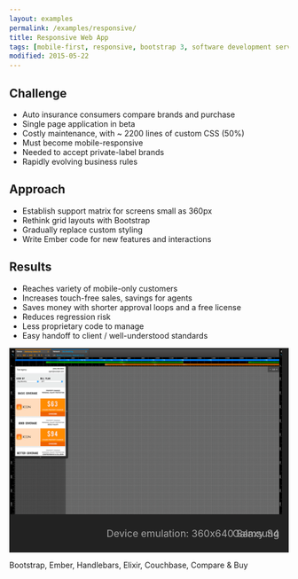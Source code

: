 ```yaml
---
layout: examples
permalink: /examples/responsive/
title: Responsive Web App
tags: [mobile-first, responsive, bootstrap 3, software development service, dev-on-demand, contract, hourly, retainer, senior user experience engineer]
modified: 2015-05-22
---
```

<style type="text/css">


.schprockets {
  box-sizing: border-box;
  width: 100%;
  max-width: 1040px;
  max-height: 675px;
  border: 2px solid #222222;
  border-right: 12px solid #222222;
  background-color: #222222;
  padding: 0;
  zoom: 1;
  position: relative;
  overflow-y: visible;
}

.banner figure {
  display: inline-block;
  margin:0;
  padding:0;
  -webkit-margin-before:0;
  -webkit-margin-after:0;
  -webkit-margin-start:0;
  -webkit-margin-end:0;
}

.banner figcaption {
  display: block;
  position: relative;
  bottom: 0;
  left: 25%;
  width: 75%;
  height: 2rem;
  zoom: 1;
  opacity: .6;
  margin: 0;
  padding: 2.2rem 1rem 0 0;
  background-color: #222222;
  color: #ffffff;
  font-size: 1.1rem;
  text-align: right;
  overflow-y: visible;
}

.banner {
  width: 100%;
  overflow: hidden;
  font-size: 1.7%;
  line-height: 3.3%;
  text-align: center;
  color: rgba(255,255,255,.6);
  background: #222;
}
.banner ul {
  padding:0;
  margin:0;
  list-style: none;
  width: 300%;
}
.banner ul li {
  display: block;
  float: left;
  width: 33%;
  min-height: 350px;
  -o-background-size: 100% 100%;
  -ms-background-size: 100% 100%;
  -moz-background-size: 100% 100%;
  -webkit-background-size: 100% 100%;
  background-size: 100% 100%;
}

.banner .inner {
  padding: 160px 0 110px;
}

.banner .btn:hover {
  background: rgba(255,255,255,.05);
}

.banner .dots {
  position: absolute;
  left: 0;
  bottom: 1.5rem;
  margin: 0;
  padding: 0;
}

.banner .dots li {
  display: inline-block;
  zoom: 1;
  width: 1.1rem;
  height: 1.1rem;
  line-height: 1.1rem;
  margin: 0 .25rem;
  text-indent: -999em;
  border: 2px solid #fff;
  border-radius: .4rem;
  cursor: pointer;
  opacity: .4;
  -webkit-transition: background .5s, opacity .5s;
  -moz-transition: background .5s, opacity .5s;
  transition: background .5s, opacity .5s;
}

.banner .dots li.active {
  background: #fff;
  opacity: 1;
}

@media only screen and (max-width: 669px){
  .deviceEmulation {
    display:none;
  }
}

/** stack sprocket holes/dots and caption */
@media only screen and (max-width: 580px) {
 .banner .dots {
   position: relative;
   padding-left: 12px;
   margin: 0 auto;
   float: none;
   width: 100%;
   clear: both;
  }
  .banner figcaption {
    width: 100%;
    left: 0;
    clear: both;
    float: none;
    padding: .75rem 0 0 12px;
    text-align: center;  
  }
}

/* make up for disproportionate min-height 350px on unslide */
@media only screen and (max-width: 534px) {
  .banner figcaption {
    padding: 0 0 0 12px;
    margin-top: 1rem;
  }
  .banner .dots {
    bottom: 2rem;
  }
}
</style>

<script src="https://ajax.googleapis.com/ajax/libs/jquery/2.1.3/jquery.min.js"></script>


## Challenge
* Auto insurance consumers compare brands and purchase 
* Single page application in beta
* Costly maintenance, with ~ 2200 lines of custom CSS (50%)
* Must become mobile-responsive
* Needed to accept private-label brands
* Rapidly evolving business rules


## Approach
* Establish support matrix for screens small as 360px
* Rethink grid layouts with Bootstrap
* Gradually replace custom styling
* Write Ember code for new features and interactions


## Results
* Reaches variety of mobile-only customers
* Increases touch-free sales, savings for agents
* Saves money with shorter approval loops and a free license
* Reduces regression risk
* Less proprietary code to manage
* Easy handoff to client / well-understood standards

<div class="schprockets">
  <div class="banner" style="max-height: 675px; overflow: hidden;">
    <ul>
      <li><figure>
        <img  
          alt="Mobile emulation during development"
          title="Samsung Galaxy S4" 
          src="/assets/examples/responsive/360x640-samsung-galaxy-s4/04-rates-1040.png?__inline=true" />
        <figcaption><span class="deviceEmulation">Device emulation: </span>360x640 Samsung Galaxy S4</figcaption></figure>
      </li>
      <li><figure>
        <img  
          alt="Mobile emulation during development"
          title="iPhone 6 vertical" 
          src="/assets/examples/responsive/375x667-iphone-6/04-rates-1040.png" />
        <figcaption><span class="deviceEmulation">Device emulation: </span>375x667 Apple iPhone 6</figcaption></figure>
      </li>
      
      <li><figure>
        <img  
          alt="Mobile emulation during development" 
          title="Google Nexus 7 horizontal" 
          src="/assets/examples/responsive/960x600-google-nexus-7/04-rates-1040.png" />
        <figcaption><span class="deviceEmulation">Device emulation: </span>960x600 Google Nexus 7</figcaption></figure>
      </li>
    
      <li><figure>
        <img  
          alt="Mobile emulation during development"
          title="Blackberry Playbook" 
          src="/assets/examples/responsive/1024x600-blackberry-playbook/04-rates-1040.png" />
        <figcaption><span class="deviceEmulation">Device emulation: </span>1024x600 Blackberry Playbook</figcaption></figure>
      </li>
    
      <li><figure>
        <img  
          alt="Mobile emulation during development"
          title="Apple iPad Mini" 
          src="/assets/examples/responsive/1024x768-ipad-mini/04-rates-1040.png" />
        <figcaption><span class="deviceEmulation">Device emulation: </span>1024x768 Apple iPad Mini</figcaption></figure>
      </li>
      
      <li><figure>
        <img  
          alt="Mobile emulation during development" 
          title="Google Nexus 10 horizontal" 
          src="/assets/examples/responsive/1280x800-google-nexus-10/04_rates-1040.png" />
        <figcaption><span class="deviceEmulation">Device emulation: </span>1280x800 Google Nexus 10</figcaption></figure>
      </li>
      
      <li><figure>
        <img  
          alt="Device emulation during development" 
          title="Apple Thunderbolt 27in Display" 
          src="/assets/examples/responsive/2560x1440-apple-thunderbolt/rates-2560x1440-apple-thunderbolt-1040.png" />
        <figcaption><span class="deviceEmulation">Device emulation: </span>2560x1440 Apple Thunderbolt Display</figcaption></figure>
      </li>
    </ul>
  </div>
</div>

<span class="tags">Bootstrap, Ember, Handlebars, Elixir, Couchbase, Compare &amp; Buy</span>

<script src="../../js/plugins/unslider.min.js?__inline=true"></script>
<script async defer src="../../js/plugins/jquery.touchSwipe.min.js?__inline=true"></script>


<script>
  var unslider, slidey;
  $(document).ready(function() {
    unslider = $('.banner').unslider({
      speed: 250,               //  The speed to animate each slide (in milliseconds)
      delay: 4000,              //  The delay between slide animations (in milliseconds)
      starting: function() {},  //  A function that gets called before every slide animation
      complete: function() {},  //  A function that gets called after every slide animation
      keys: true,               //  Enable keyboard (left, right) arrow shortcuts
      dots: true,               //  Display dot navigation
      easing: 'linear',
      fluid: false              //  Support responsive design. May break non-responsive designs
    });
    slidey = unslider.data('unslider');
    slidey.next();
    slidey.stop();
  }); 
  
  $('.banner.hasdots li.dot').click(function() {
    unslider.data.stop();
  });  
</script>
